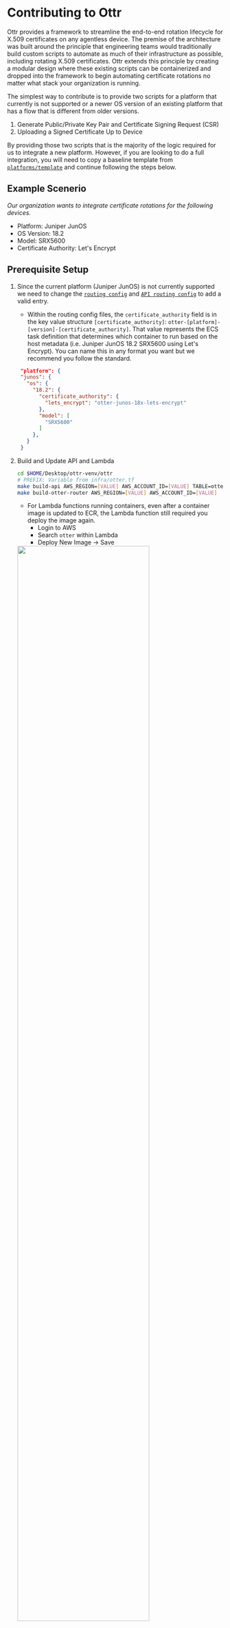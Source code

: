 # Contributing to Ottr

Ottr provides a framework to streamline the end-to-end rotation lifecycle for X.509
certificates on any agentless device. The premise of the architecture was built
around the principle that engineering teams would traditionally build custom scripts to
automate as much of their infrastructure as possible, including rotating X.509 certificates.
Ottr extends this principle by creating a modular design where these existing scripts
can be containerized and dropped into the framework to begin automating
certificate rotations no matter what stack your organization is running.

The simplest way to contribute is to provide two scripts for a platform that
currently is not supported or a newer OS version of an existing platform that
has a flow that is different from older versions.

1. Generate Public/Private Key Pair and Certificate Signing Request (CSR)
2. Uploading a Signed Certificate Up to Device

By providing those two scripts that is the majority of the logic required for us
to integrate a new platform. However, if you are looking to do a full
integration, you will need to copy a baseline template from
[`platforms/template`](../platforms/template) and continue following the steps below.

## Example Scenerio

_Our organization wants to integrate certificate rotations for the
following devices._

- Platform: Juniper JunOS
- OS Version: 18.2
- Model: SRX5600
- Certificate Authority: Let's Encrypt

## Prerequisite Setup

1. Since the current platform (Juniper JunOS) is not currently supported we need to
   change the [`routing config`](../otter/router/src/config/route.json) and
   [`API routing config`](../api/backend/app/config/route.json) to add a valid entry.

   - Within the routing config files, the `certificate_authority` field is in
     the key value structure `[certificate_authority]`:
     `otter-[platform]-[version]-[certificate_authority]`. That value represents
     the ECS task definition that determines which container to run based on the
     host metadata (i.e. Juniper JunOS 18.2 SRX5600 using Let's Encrypt). You
     can name this in any format you want but we recommend you follow the
     standard.

   ```json
    "platform": {
    "junos": {
      "os": {
        "18.2": {
          "certificate_authority": {
            "lets_encrypt": "otter-junos-18x-lets-encrypt"
          },
          "model": [
            "SRX5600"
          ]
        },
      }
    }
   ```

2. Build and Update API and Lambda

   ```bash
   cd $HOME/Desktop/ottr-venv/ottr
   # PREFIX: Variable from infra/otter.tf
   make build-api AWS_REGION=[VALUE] AWS_ACCOUNT_ID=[VALUE] TABLE=otter PREFIX=[VALUE]
   make build-otter-router AWS_REGION=[VALUE] AWS_ACCOUNT_ID=[VALUE]
   ```

   - For Lambda functions running containers, even after a container image is
     updated to ECR, the Lambda function still required you deploy the image
     again.
     - Login to AWS
     - Search `otter` within Lambda
     - Deploy New Image &rarr; Save

   <img src="images/deploy.png" width="80%" height="80%" />

3. Add device to database through API using the `PUT /api/v1/assets` endpoint.

   ```py
   import requests
   import json

   username = ''
   password = ''

   url = 'https://[API_ENDPOINT]'
   data = {
      "username": username,
      "password": password
   }
   # Authenticate to API
   response = requests.post(url=url + '/user/v1/authenticate', json=data)
   output = json.loads((response.content).decode('utf-8'))
   token = output.get('token')

   # Add Device to Database
   data = {
      "system_name": "subdomain.example.com",
      "common_name": "subdomain.example.com",
      "certificate_authority": "lets_encrypt",
      "data_center": "DC1",
      "device_model": "SRX5600",
      "host_platform": "junos",
      "ip_address": "10.0.0.1",
      "os_version": "18.2",
      "subject_alternative_name": [
         "test.example.com"
      ]
   }
   response = requests.put(url=url + '/api/v1/assets', headers={"Authorization": token}, json=data)
   print(response.content)
   ```

4. Now that there is a valid route to execute a container, the module in
   [`infra/container.tf`](../infra/container.tf) will build the ECS task
   definition and ECR registry. The ECS task definition that was referenced
   within the routing config will be used as the `family` field within the
   module. The `repo_name` field should be what you name the directory when you
   create it under [ottr/platforms](../platforms).

   ```
   module "otter_junos" {
      source             = "./modules/container"
      repo_name          = "otter-junos-18.x"
      family             = "otter-junos-18x-lets-encrypt"
      task_role_arn      = aws_iam_role.otter_ecs_fargate.arn
      execution_role_arn = aws_iam_role.otter_ecs_fargate.arn
   }
   ```

5. Use the Secrets Module in [`infra/secrets.tf`](../infra/secrets.tf), that
   will be used to generate a item within AWS Secrets Manager. Those credentials
   will be used for authentication against your any device that matches the platform.

   ```
   module "junos" {
      source         = "./modules/secrets"
      name           = "prod/otter/junos"
      region         = var.region
      aws_account_id = data.aws_caller_identity.otter.account_id
   }
   ```

6. Build Infrastructure for ECS and Secrets Manager

   ```bash
   cd $HOME/Desktop/ottr-venv/ottr/infra
   terraform init
   terraform apply
   ```

   **Secrets Manager:**

   - Login to AWS
   - Search `prod/otter/junos`
   - Retrieve Secret Value &rarr; Edit
     - Add `username` and `password` as within the key elements and include the
       corresponding values used for authentication.
       <img src="images/secret.png" width="80%" height="80%" />

   **ECS:**

   - When the container module is built an ECS task definition is created that
     links to an ECR image i.e.
     `[ACCOUNT_ID].dkr.ecr.[REGION].amazonaws.com/otter-junos-18.x-lets-encrypt:latest`.
     After writing the container runtime logic, which is described in the
     following section, we can build and push the image to the registry that was
     created by this Terraform container module.

7. Include DNS domain alias by adding an entry into [`dns/platform.tf`](../dns/platform.tf) for each
   Common Name (CN) as well as all Subject Alternative Names (SANs) per host.
   When we created the element in the database we set the common_name
   to `subdomain.example.com` and the subject_alternative_name was
   `test.example.com`. Since we are using DNS Subdelegation to perform
   validation the module below will perform the CNAME mapping.

   ```bash
      module "dns_junos_example" {
         source                    = "./modules/dns"
         certificate_common_name   = "subdomain.example.com"
         subject_alternative_names = ["test.example.com"]
         alias_domain_name         = "example-acme.com"
      }
   ```

   ```sh
   _acme-challenge.subdomain.example.com
   => _acme-challenge.subdomain.example-acme.com

   _acme-challenge.test.example.com
   => _acme-challenge.subdomain.example-acme.com
   ```

## Developing Platform Container

After building and configuring the infrastructure, now it's time to write the
runtime logic to perform rotations on the designated platform. The
[`template`](../platforms/template) directory contains the skeleton for the
runtime logic. The template will need to be copied to a new directory such as `platforms/junos-18.x`.

Before building and pushing any images to ECR for testing, we want to ensure
that there are no issues running locally. To configure your local environment
you will need to open
[`environment.sh`](../platforms/template/config/environment.sh) and update the
following fields:

1. `AWS_REGION`: Region you are build the Ottr infrastructure in.
2. `DYNAMODB_TABLE`: Name of the DynamoDB Table for Ottr's Asset Inventory.
3. `HOSTED_ZONE_ID`: Route53 Hosted Zone ID, depending on the Fully Qualified
   Domain Name (FQDN) for your device this value will differ. For example, if
   you are attempting a certificate rotation on subdomain.example.com you will
   need to look within Route53 for the Hosted Zone ID for example.com.
4. `HOSTNAME`: Fully Qualified Domain Name (FQDN) for the host (i.e.
   subdomain.example.com) that Ottr you will connect to.
5. `COMMON_NAME`: Common Name (CN) value for the certificate.
6. `ACME_DNS`: Route53 Subdelegate Zone (`acme_subdelegate_zone` field in
   [`infra/otter.tf`](../infra/otter.tf))
7. `PREFIX`: Secrets Manager prefix defined from
   [infra/otter.tf](../infra/otter.tf).
8. `VALIDATE_CERTIFICATE`: In case that the device you are registering does not
   have a valid certificate (i.e. self-signed certificate) set this value to
   False. After the initial run, this will be set to true in order to perform
   certificate validation before any connection is made to the host.
9. `email`: Include the organizational email you want to register your Let's Encrypt profile with.

After adding these environmental variables execute `. ./environment.sh` (don't
forget the dot preceding the ./) since you will want to execute as a parent
process.

Within the [`template/src/app.py`](../platforms/template/src/app.py) file there
are instructions to explain the flow required to perform a certificate rotation.
As mentioned previously `acme.sh` is used as the ACME Client to sign a CSR from
our Certificate Authority. Below there are explanations on how to use the
client.

```py
# Instantiate Let's Encrypt Client for Certificate Signing / Performs Validations
le_client = LetsEncrypt(
    hostname=hostname, subdelegate=dns, subject_alternative_names=subject_alternative_names,
    region=region_name)

# acme_local is used when executing the scripts locally during the first stage of testing. The Let's Encrypt Staging server is used and will provide an invalid staging certificate. This will be executed locally and not on the container.
le_client.acme_local(csr=path)

# The Let's Encrypt Staging server will still be used for acme_development. However, this implementation will be used when acme_local has succeeded and you are ready to build your container and push it to Elastic Container Registry (ECR).
le_client.acme_development(csr=path)

# When acme_development passes you are ready to push out the production image, all that needs to change within the file is to change acme_development to acme_production. This will use the production Let's Encrypt ACME endpoint and generate a valid certificate.
le_client.acme_production(csr=path)
```

When you're ready to start running tests locally, run the following:

```sh
cd ottr-venv/ottr/platforms/junos-18.x/src
python3 app.py
```

## Building Container Image

Before pushing any images to ECR you need to check a few conditions:

1. `acme_local` is not being used and `acme_development or acme_production` is
   being run.
2. `requirements.txt` within the platform directory include all of the
   dependencies.
3. Remove `config` folder and all `__init__.py` files from the platform
   directory.

When you are ready to build your container image and push a development or
production version up to ECR the process is the same. Within the root directory
there is a [`Makefile`](../Makefile) that is used as a local mechanism to build
and push images to our container registry.

```
build-junos-18.x:
	$(info *** build and upload containers to AWS ECR)
	aws ecr get-login-password --region $(AWS_REGION) | docker login --username AWS --password-stdin $(AWS_ACCOUNT_ID).dkr.ecr.$(AWS_REGION).amazonaws.com
	docker build -t $(CONTAINERS_PREFIX)-junos-18.x-lets-encrypt:latest $(CONTAINERS_DIR)/junos-18.x/.
	docker tag $(CONTAINERS_PREFIX)-junos-18.x-lets-encrypt:latest $(AWS_ACCOUNT_ID).dkr.ecr.$(AWS_REGION).amazonaws.com/junos-18.x-lets-encrypt:latest ; \
	docker push $(AWS_ACCOUNT_ID).dkr.ecr.$(AWS_REGION).amazonaws.com/junos-18.x-lets-encrypt:latest ; \
```

```sh
cd $HOME/Desktop/ottr-venv/ottr
make build-junos-18.x
```

After the image is pushed up, manuel executions can be run for testing. This can
be done in two ways:

1. `POST ​/api​/v1​/certificate​/rotate​/{system_name}` API Endpoint
2. Execute [`execute.py`](../otter/manual/execute.py) after configuring
   environmental variables:

   - `REGION`: Region you are build the Ottr infrastructure in.
   - `AWS_ACCOUNT`: AWS Account ID
   - `DYNAMODB_TABLE`: Name of the DynamoDB Table for Ottr's Asset Inventory.
   - `HOSTED_ZONE_ID`: Route53 Hosted Zone ID, depending on the Fully Qualified
     Domain Name (FQDN) for your device this value will differ. For example, if
     you are attempting a certificate rotation on subdomain.example.com you will
     need to look within Route53 for the Hosted Zone ID for example.com.
   - `hostname`: FQDN of host that you will be making the connection to.
   - `common_name`: Certificate Common Name (CN) field that will be set for the certificate.
   - `task_definition`: ECS Task Definition, this is the same value that was
     generated in the `family` field within `infra/container.tf`
   - `dns`: Route53 Hosted Zone ID for Host Domain

   ```py
   cd ottr-venv/ottr/otter/manual
   python3 execute.py
   ```

This execution of either of these processes will kick off an AWS Step Function
that will fire off an ECS task. If an error is generated the Lambda Handler
should generate a Slack notification and provide you a link to the CloudWatch
Log entry. If there are any issues there, you can find the logs in the `/ecs/otter`
Log Group.

Once the production ready image is pushed to ECR, as long as the device metadata
within the database match the routing config in the API and Core Platform,
certificate expirations will be tracked natively and runs will be executed 30
days before the certificate expires.
